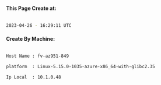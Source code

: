 
   
#### This Page Create at:

```bash

2023-04-26 - 16:29:11 UTC

```

#### Create By Machine:

```bash

Host Name : fv-az951-849

platform  : Linux-5.15.0-1035-azure-x86_64-with-glibc2.35

Ip Local  : 10.1.0.48

```

